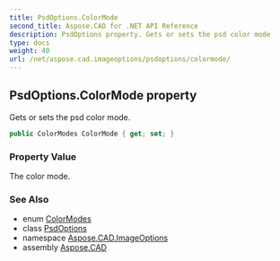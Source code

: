 ```yaml
---
title: PsdOptions.ColorMode
second_title: Aspose.CAD for .NET API Reference
description: PsdOptions property. Gets or sets the psd color mode
type: docs
weight: 40
url: /net/aspose.cad.imageoptions/psdoptions/colormode/
---
```

## PsdOptions.ColorMode property

Gets or sets the psd color mode.

```csharp
public ColorModes ColorMode { get; set; }
```

### Property Value

The color mode.

### See Also

* enum [ColorModes](../../../aspose.cad.fileformats.psd/colormodes/)
* class [PsdOptions](../)
* namespace [Aspose.CAD.ImageOptions](../../psdoptions/)
* assembly [Aspose.CAD](../../../)


